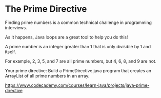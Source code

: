 # The Prime Directive

Finding prime numbers is a common technical challenge in programming interviews.

As it happens, Java loops are a great tool to help you do this!

A prime number is an integer greater than 1 that is only divisible by 1 and itself.

For example, 2, 3, 5, and 7 are all prime numbers, but 4, 6, 8, and 9 are not.

Your prime directive: Build a PrimeDirective.java program that creates an ArrayList of all prime numbers in an array.

<https://www.codecademy.com/courses/learn-java/projects/java-prime-directive>
